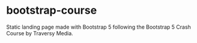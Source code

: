 # bootstrap-course
Static landing page made with Bootstrap 5 following the Bootstrap 5 Crash Course by Traversy Media.
